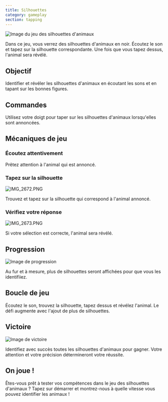 ```yaml
---
title: Silhouettes
category: gameplay
section: tapping
---
```

![Image du jeu des silhouettes d'animaux](https://help.studycat.com/hc/article_attachments/34915780007577)


Dans ce jeu, vous verrez des silhouettes d'animaux en noir. Écoutez le son et tapez sur la silhouette correspondante. Une fois que vous tapez dessus, l'animal sera révélé.


## Objectif


Identifier et révéler les silhouettes d'animaux en écoutant les sons et en tapant sur les bonnes figures.


## Commandes


Utilisez votre doigt pour taper sur les silhouettes d'animaux lorsqu'elles sont annoncées.


## Mécaniques de jeu


### Écoutez attentivement


Prêtez attention à l'animal qui est annoncé.


### Tapez sur la silhouette


![IMG_2672.PNG](https://help.studycat.com/hc/article_attachments/34785088097433)


Trouvez et tapez sur la silhouette qui correspond à l'animal annoncé.


### Vérifiez votre réponse


![IMG_2673.PNG](https://help.studycat.com/hc/article_attachments/34785088100761)


Si votre sélection est correcte, l'animal sera révélé.


## Progression


![Image de progression](https://help.studycat.com/hc/article_attachments/34915749569049)


Au fur et à mesure, plus de silhouettes seront affichées pour que vous les identifiiez.


## Boucle de jeu


Écoutez le son, trouvez la silhouette, tapez dessus et révélez l'animal. Le défi augmente avec l'ajout de plus de silhouettes.


## Victoire


![Image de victoire](https://help.studycat.com/hc/article_attachments/34915749571993)


Identifiez avec succès toutes les silhouettes d'animaux pour gagner. Votre attention et votre précision détermineront votre réussite.


## On joue !


Êtes-vous prêt à tester vos compétences dans le jeu des silhouettes d'animaux ? Tapez sur démarrer et montrez-nous à quelle vitesse vous pouvez identifier les animaux !